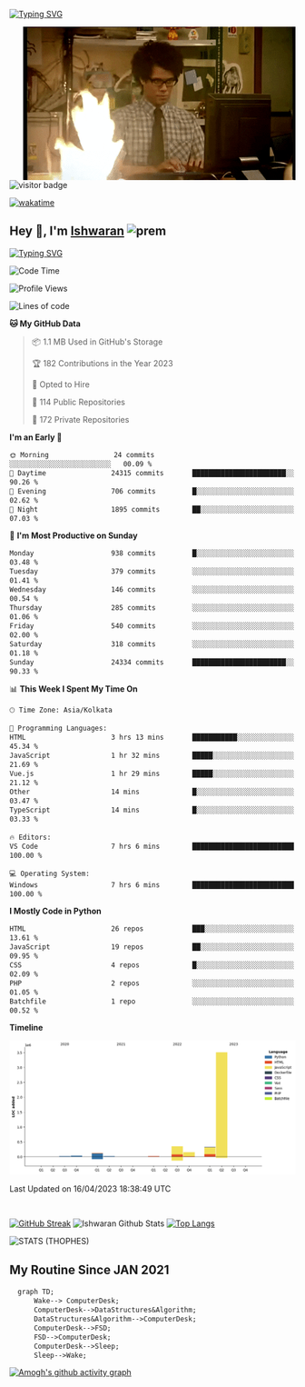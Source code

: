 [![Typing SVG](https://readme-typing-svg.herokuapp.com?font=Fira+Code&duration=1000&pause=2000&color=9400D3&multiline=true&width=1500&height=20&lines=%3D%3D%3D%3D%3D%3D%3D%3D%3D%3D%3D%3D%3D%3D%3D%3D%3D%3D%3D%3D%3D%3D%3D%3D%3D%3D%3D%3D%3D%3D%3D%3D%3D%3D%3D%3D%3D%3D%3D%3D%3D%3D%3D%3D%3D%3D%3D%3D%3D%3D%3D%3D%3D%3D%3D%3D%3D%3D%3D%3D%3D%3D%3D%3D%3D%3D%3D%3D%3D%3D%3D%3D%3D%3D%3D%3D%3D%3D%3D%3D%3D%3D%3D%3D%3D%3D%3D%3D%3D%3D%3D%3D%3D%3D%3D%3D%3D%3D%3D%3D%3D%3D%3D%3D%3D%3D%3D%3D%3D%3D%3D%3D%3D%3D%3D%3D%3D%3D%3D%3D%3D%3D%3D%3D%3D%3D%3D%3D%3D%3D%3D%3D)](https://git.io/typing-svg)


<img align="right" src="/assets/gif/Firepc.gif" />

![visitor badge](https://visitor-badge.glitch.me/badge?page_id=IshwaranRudhara-badge&left_color=red&right_color=green&left_text=Hello%20Visitors)

[![wakatime](https://wakatime.com/badge/user/fc738f08-9e9d-4e8b-a6ea-7f547f91629d.svg)](https://wakatime.com/@fc738f08-9e9d-4e8b-a6ea-7f547f91629d)

<h2>Hey 👋, I'm <a href="https://github.com/IshwaranRudhara">Ishwaran</a> <img width="30" alt="prem" src="https://user-images.githubusercontent.com/47528708/184485159-eb187755-3860-4024-84e0-36e3194f9dac.gif"></h2>

[![Typing SVG](https://readme-typing-svg.herokuapp.com?font=Fira+Code&duration=1000&pause=2000&color=9400D3&multiline=true&width=1500&height=20&lines=%3D%3D%3D%3D%3D%3D%3D%3D%3D%3D%3D%3D%3D%3D%3D%3D%3D%3D%3D%3D%3D%3D%3D%3D%3D%3D%3D%3D%3D%3D%3D%3D%3D%3D%3D%3D%3D%3D%3D%3D%3D%3D%3D%3D%3D%3D%3D%3D%3D%3D%3D%3D%3D%3D%3D%3D%3D%3D%3D%3D%3D%3D%3D%3D%3D%3D%3D%3D%3D%3D%3D%3D%3D%3D%3D%3D%3D%3D%3D%3D%3D%3D%3D%3D%3D%3D%3D%3D%3D%3D%3D%3D%3D%3D%3D%3D%3D%3D%3D%3D%3D%3D%3D%3D%3D%3D%3D%3D%3D%3D%3D%3D%3D%3D%3D%3D%3D%3D%3D%3D%3D%3D%3D%3D%3D%3D%3D%3D%3D%3D%3D%3D)](https://git.io/typing-svg)




<!--START_SECTION:waka-->
![Code Time](http://img.shields.io/badge/Code%20Time-490%20hrs%2035%20mins-blue)

![Profile Views](http://img.shields.io/badge/Profile%20Views-0-blue)

![Lines of code](https://img.shields.io/badge/From%20Hello%20World%20I%27ve%20Written-4.5%20million%20lines%20of%20code-blue)

**🐱 My GitHub Data** 

> 📦 1.1 MB Used in GitHub's Storage 
 > 
> 🏆 182 Contributions in the Year 2023
 > 
> 💼 Opted to Hire
 > 
> 📜 114 Public Repositories 
 > 
> 🔑 172 Private Repositories 
 > 
**I'm an Early 🐤** 

```text
🌞 Morning                24 commits          ░░░░░░░░░░░░░░░░░░░░░░░░░   00.09 % 
🌆 Daytime                24315 commits       ███████████████████████░░   90.26 % 
🌃 Evening                706 commits         █░░░░░░░░░░░░░░░░░░░░░░░░   02.62 % 
🌙 Night                  1895 commits        ██░░░░░░░░░░░░░░░░░░░░░░░   07.03 % 
```
📅 **I'm Most Productive on Sunday** 

```text
Monday                   938 commits         █░░░░░░░░░░░░░░░░░░░░░░░░   03.48 % 
Tuesday                  379 commits         ░░░░░░░░░░░░░░░░░░░░░░░░░   01.41 % 
Wednesday                146 commits         ░░░░░░░░░░░░░░░░░░░░░░░░░   00.54 % 
Thursday                 285 commits         ░░░░░░░░░░░░░░░░░░░░░░░░░   01.06 % 
Friday                   540 commits         ░░░░░░░░░░░░░░░░░░░░░░░░░   02.00 % 
Saturday                 318 commits         ░░░░░░░░░░░░░░░░░░░░░░░░░   01.18 % 
Sunday                   24334 commits       ███████████████████████░░   90.33 % 
```


📊 **This Week I Spent My Time On** 

```text
🕑︎ Time Zone: Asia/Kolkata

💬 Programming Languages: 
HTML                     3 hrs 13 mins       ███████████░░░░░░░░░░░░░░   45.34 % 
JavaScript               1 hr 32 mins        █████░░░░░░░░░░░░░░░░░░░░   21.69 % 
Vue.js                   1 hr 29 mins        █████░░░░░░░░░░░░░░░░░░░░   21.12 % 
Other                    14 mins             █░░░░░░░░░░░░░░░░░░░░░░░░   03.47 % 
TypeScript               14 mins             █░░░░░░░░░░░░░░░░░░░░░░░░   03.33 % 

🔥 Editors: 
VS Code                  7 hrs 6 mins        █████████████████████████   100.00 % 

💻 Operating System: 
Windows                  7 hrs 6 mins        █████████████████████████   100.00 % 
```

**I Mostly Code in Python** 

```text
HTML                     26 repos            ███░░░░░░░░░░░░░░░░░░░░░░   13.61 % 
JavaScript               19 repos            ██░░░░░░░░░░░░░░░░░░░░░░░   09.95 % 
CSS                      4 repos             █░░░░░░░░░░░░░░░░░░░░░░░░   02.09 % 
PHP                      2 repos             ░░░░░░░░░░░░░░░░░░░░░░░░░   01.05 % 
Batchfile                1 repo              ░░░░░░░░░░░░░░░░░░░░░░░░░   00.52 % 
```



**Timeline**

![Lines of Code chart](https://raw.githubusercontent.com/IshwaranRudhara/IshwaranRudhara/main/assets/bar_graph.png)


 Last Updated on 16/04/2023 18:38:49 UTC
<!--END_SECTION:waka-->

```javascript



```


[![GitHub Streak](https://streak-stats.demolab.com?user=IshwaranRudhara&theme=dark&border_radius=4.7&date_format=M%20j%5B%2C%20Y%5D&background=000000&border=000000)](https://git.io/streak-stats)
![Ishwaran Github Stats](https://github-readme-stats.vercel.app/api?username=IshwaranRudhara&&show_icons=true&theme=radical)
[![Top Langs](https://github-readme-stats.vercel.app/api/top-langs/?username=IshwaranRudhara&layout=compact)](https://github.com/anuraghazra/github-readme-stats)

![STATS (THOPHES)](https://github-profile-trophy.vercel.app/?username=IshwaranRudhara&theme=gruvbox&margin-w=10&margin-h=15&column=8)




<H2>My Routine Since JAN 2021</H2>

```mermaid
  graph TD;
      Wake--> ComputerDesk;
      ComputerDesk-->DataStructures&Algorithm;
      DataStructures&Algorithm-->ComputerDesk;
      ComputerDesk-->FSD;
      FSD-->ComputerDesk;
      ComputerDesk-->Sleep;
      Sleep-->Wake;
```
[![Amogh's github activity graph](https://activity-graph.herokuapp.com/graph?username=IshwaranRudhara&bg_color=000000&color=3620f7&line=5a0c99&point=1adbce&area=true&hide_border=true)](https://github.com/ashutosh00710/github-readme-activity-graph)


<!--
**IshwaranRudhara/IshwaranRudhara** is a ✨ _special_ ✨ repository because its `README.md` (this file) appears on your GitHub profile.

Here are some ideas to get you started:

- 🔭 I’m currently working on ...
- 🌱 I’m currently learning ...
- 👯 I’m looking to collaborate on ...
- 🤔 I’m looking for help with ...
- 💬 Ask me about ...
- 📫 How to reach me: ...
- 😄 Pronouns: ...
- ⚡ Fun fact: ...
-->
